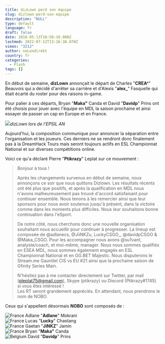 ```yaml
---
title: dizLown perd son équipe
slug: dizlown-perd-son-equipe
description: "NULL"
type: default
language: fr
draft: false
date: 2018-05-13T18:50:10.000Z
lastmod: 2022-07-12T13:16:38.870Z
views: "3212"
author: neLendirekt
country: fr
categories:
  - Flash
tags: []
---
```

En début de semaine, **dizLown** annonçait le départ de Charles "**CREA^**" Beauvois qui a décidé d'arrêter sa carrière et d'Alexis "**alex\_**" Fasquelle qui était écarté du roster pour des raisons in-game.

Pour palier à ces départs, Bryan "**Maka"** Canda et David "**Davidp**" Prins ont été choisis pour jouer avec l'équipe en MDL la saison prochaine et ainsi essayer de passer un cap en Europe et en France.

![](/images/articles/5af885aeef6cb/images/5P1Gt0ru3mRS6ctiWeYG1eX0H5kkCmdKyxsXGmcf.jpeg)_dizLown lors de l'EPSIL_ _AN_

Aujourd'hui, la composition communique pour annoncer la séparation entre l'organisation et les joueurs. Ces derniers ne se rendront donc finalement pas à la DreamHack Tours mais seront toujours actifs en ESL Championnat National et sur diverses compétitions online.

Voici ce qu'a déclaré Pierre "**Ptikrazy**" Leplat sur ce mouvement :

> Bonjour à tous !  
>  
> Après les changements survenus en début de semaine, nous annonçons ce soir que nous quittons Dizlown. Les résultats récents ont été plus que positifs, et après la qualification en MDL nous n'avons malheureusement pas trouvé d'accord satisfaisant pour continuer ensemble. Nous tenons à les remercier ainsi que leur sponsors pour nous avoir soutenus jusqu'à présent, dans la victoire comme dans les moments plus difficiles. Nous leur souhaitons bonne continuation dans l'eSport.  
>  
> De notre côté, nous cherchons donc une nouvelle organisation souhaitant nous accueillir pour continuer à progresser. La lineup est composée de @adlanecs, @JiiNKZu, LuckyCSGO\_, @davidpCSGO & @Maka\_CSGO. Pour les accompagner nous avons @su1vant, analyste/coach, et moi-même, manager. Nous nous sommes qualifiés en ESEA MDL, nous sommes également engagés en ESL Championnat National et en GG.BET Majestic. Nous disputerons le Stream.me Gauntlet CIS vs EU #21 ainsi que la prochaine saison de Gfinity Series Main.  
>  
> N'hésitez pas à me contacter directement sur Twitter, par mail (pleplat75@gmail.com), Skype (ptikrazy) ou Discord (Ptikrazy#1745) si vous êtes intéressé !  
> Les RT seront grandement appréciés. En attendant, nous prendrons le nom de NOBO.

Ceux qui s'appellent désormais **NOBO** sont composés de :

![France](/images/countries/fr.svg)⁠ Adlane "**Adlane**" Mokrani  
![France](/images/countries/fr.svg)⁠ Lucas "**Lucky**" Chastang  
![France](/images/countries/fr.svg)⁠ Gaetan "**JiNKZ**" Jamin  
![France](/images/countries/fr.svg)⁠ Bryan "**Maka"** Canda  
![Belgium](/images/countries/be.svg)⁠ David "**Davidp**" Prins
